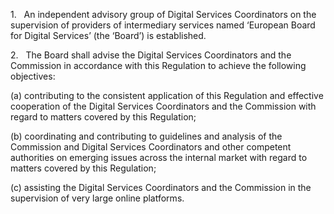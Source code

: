 1.   An independent advisory group of Digital Services Coordinators on the supervision of providers of intermediary services named ‘European Board for Digital Services’ (the ‘Board’) is established.

2.   The Board shall advise the Digital Services Coordinators and the Commission in accordance with this Regulation to achieve the following objectives:

(a) contributing to the consistent application of this Regulation and effective cooperation of the Digital Services Coordinators and the Commission with regard to matters covered by this Regulation;

(b) coordinating and contributing to guidelines and analysis of the Commission and Digital Services Coordinators and other competent authorities on emerging issues across the internal market with regard to matters covered by this Regulation;

(c) assisting the Digital Services Coordinators and the Commission in the supervision of very large online platforms.